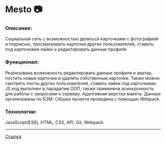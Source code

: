 # __Mesto__ :camera:

### Описание: 
Социальная сеть с возможностью делиться карточками с фотографией и подписью, просматривать карточки других пользователей, ставить под карточками лайки и редактировать данные профиля.


### Функционал: 

Реализована возможность редактировать данные профиля и аватар, постить новые карточки и удалять собственные карточки. Также можно смотреть посты других пользователей, ставить лайки под карточками. JS код выполнен в парадигме ООП, также применена асинхронность для работы с запросами к серверу. Адаптивная верстка макета.   Данные организованы по БЭМ. Сборка проекта проведена с помощью Webpack.


### Технологии: 

JavaScript(ES6), HTML, CSS, API, Git, Webpack.

___

[Ссылка](https://nameless501.github.io/mesto/)
